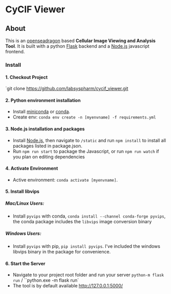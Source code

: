 # CyCIF Viewer

## About
This is  an [openseadragon](https://openseadragon.github.io/) based **Cellular Image Viewing and Analysis Tool**. 
It is built with a python [Flask](http://flask.pocoo.org/) backend and a [Node.js](https://nodejs.org/en/) javascript frontend.

### Install
#### 1. Checkout Project
`git clone https://github.com/labsyspharm/cycif_viewer.git
#### 2. Python environment installation
* Install [miniconda](https://conda.io/miniconda.html) or [conda](https://docs.conda.io/projects/conda/en/latest/user-guide/install/download.html). 
* Create env:  `conda env create -n [myenvname] -f requirements.yml` 
#### 3. Node.js installation and packages
* Install [Node.js](https://nodejs.org/en/), then navigate to `/static` and run `npm install` to install all packages listed in package.json.
* Run `npm run start` to package the Javascript, or run `npm run watch` if you plan on editing dependencies
#### 4. Activate Environment
* Active environment: `conda activate [myenvname]`. 
#### 5. Install libvips
##### Mac/Linux Users:
* Install `pyvips` with conda, `conda install --channel conda-forge pyvips`, the conda package includes the `libvips` image conversion binary
##### Windows Users:
* Install `pyvips` with pip, `pip install pyvips`. I've included the windows libvips binary in the package for convenience.
#### 6. Start the Server
* Navigate to your project root folder and run your server `python-m flask run`  / ``python.exe -m flask run`
* The tool is by default available http://127.0.0.1:5000/ 


